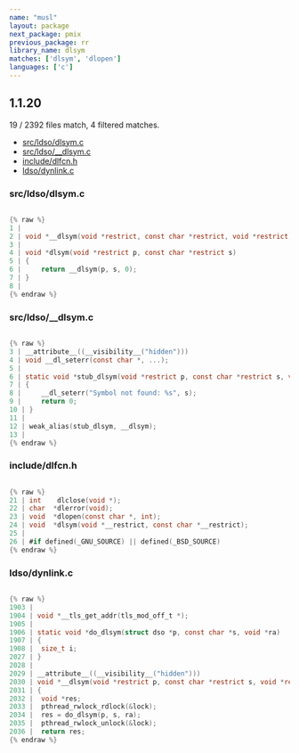 ```yaml
---
name: "musl"
layout: package
next_package: pmix
previous_package: rr
library_name: dlsym
matches: ['dlsym', 'dlopen']
languages: ['c']
---
```

## 1.1.20
19 / 2392 files match, 4 filtered matches.

 - [src/ldso/dlsym.c](#srcldsodlsymc)
 - [src/ldso/__dlsym.c](#srcldso__dlsymc)
 - [include/dlfcn.h](#includedlfcnh)
 - [ldso/dynlink.c](#ldsodynlinkc)

### src/ldso/dlsym.c

```c

{% raw %}
1 | 
2 | void *__dlsym(void *restrict, const char *restrict, void *restrict);
3 | 
4 | void *dlsym(void *restrict p, const char *restrict s)
5 | {
6 | 	return __dlsym(p, s, 0);
7 | }
8 | 
{% endraw %}

```
### src/ldso/__dlsym.c

```c

{% raw %}
3 | __attribute__((__visibility__("hidden")))
4 | void __dl_seterr(const char *, ...);
5 | 
6 | static void *stub_dlsym(void *restrict p, const char *restrict s, void *restrict ra)
7 | {
8 | 	__dl_seterr("Symbol not found: %s", s);
9 | 	return 0;
10 | }
11 | 
12 | weak_alias(stub_dlsym, __dlsym);
13 | 
{% endraw %}

```
### include/dlfcn.h

```c

{% raw %}
21 | int    dlclose(void *);
22 | char  *dlerror(void);
23 | void  *dlopen(const char *, int);
24 | void  *dlsym(void *__restrict, const char *__restrict);
25 | 
26 | #if defined(_GNU_SOURCE) || defined(_BSD_SOURCE)
{% endraw %}

```
### ldso/dynlink.c

```c

{% raw %}
1903 | 
1904 | void *__tls_get_addr(tls_mod_off_t *);
1905 | 
1906 | static void *do_dlsym(struct dso *p, const char *s, void *ra)
1907 | {
1908 | 	size_t i;
2027 | }
2028 | 
2029 | __attribute__((__visibility__("hidden")))
2030 | void *__dlsym(void *restrict p, const char *restrict s, void *restrict ra)
2031 | {
2032 | 	void *res;
2033 | 	pthread_rwlock_rdlock(&lock);
2034 | 	res = do_dlsym(p, s, ra);
2035 | 	pthread_rwlock_unlock(&lock);
2036 | 	return res;
{% endraw %}

```